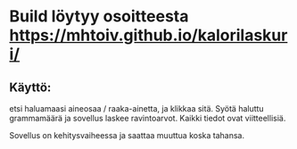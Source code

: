 # Build löytyy osoitteesta https://mhtoiv.github.io/kalorilaskuri/

## Käyttö:
etsi haluamaasi aineosaa / raaka-ainetta, ja klikkaa sitä. Syötä haluttu grammamäärä ja
sovellus laskee ravintoarvot. Kaikki tiedot ovat viitteellisiä.

Sovellus on kehitysvaiheessa ja saattaa muuttua koska tahansa.
